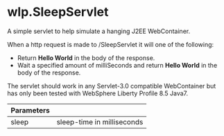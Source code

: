 # wlp.SleepServlet


A simple servlet to help simulate a hanging J2EE WebContainer.

When a http request is made to /SleepServlet it will one of the following: 
* Return **Hello World** in the body of the response.
* Wait a specified amount of milliSeconds and return **Hello World** in the body of the response.

The servlet should work in any Servlet-3.0 compatible WebContainer but has only been tested with WebSphere Liberty Profile 8.5 Java7.


|Parameters ||
|-----------|------------|
| sleep | sleep-time in milliseconds |